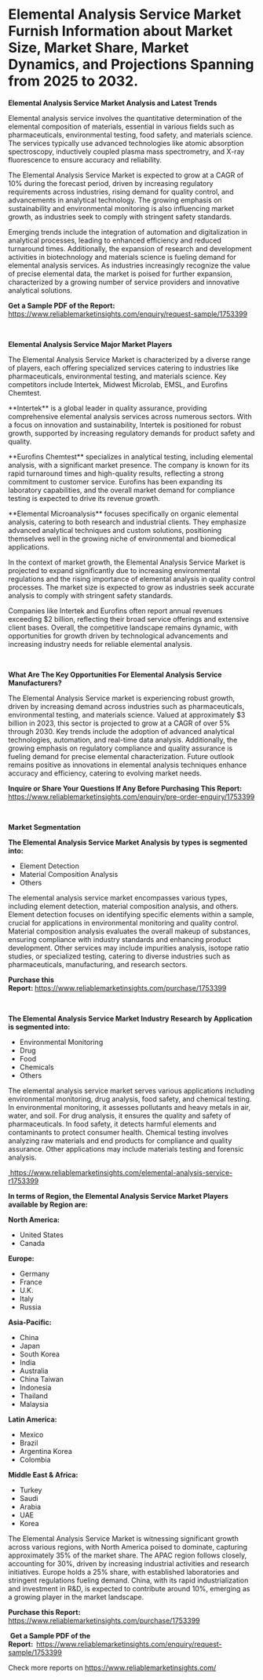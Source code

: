 <p><h1>Elemental Analysis Service Market Furnish Information about Market Size, Market Share, Market Dynamics, and Projections Spanning from 2025 to 2032.</h1></p><p><strong>Elemental Analysis Service Market Analysis and Latest Trends</strong></p>
<p><p>Elemental analysis service involves the quantitative determination of the elemental composition of materials, essential in various fields such as pharmaceuticals, environmental testing, food safety, and materials science. The services typically use advanced technologies like atomic absorption spectroscopy, inductively coupled plasma mass spectrometry, and X-ray fluorescence to ensure accuracy and reliability.</p><p>The Elemental Analysis Service Market is expected to grow at a CAGR of 10% during the forecast period, driven by increasing regulatory requirements across industries, rising demand for quality control, and advancements in analytical technology. The growing emphasis on sustainability and environmental monitoring is also influencing market growth, as industries seek to comply with stringent safety standards. </p><p>Emerging trends include the integration of automation and digitalization in analytical processes, leading to enhanced efficiency and reduced turnaround times. Additionally, the expansion of research and development activities in biotechnology and materials science is fueling demand for elemental analysis services. As industries increasingly recognize the value of precise elemental data, the market is poised for further expansion, characterized by a growing number of service providers and innovative analytical solutions.</p></p>
<p><strong>Get a Sample PDF of the Report:&nbsp;</strong> <a href="https://www.reliablemarketinsights.com/enquiry/request-sample/1753399?utm_campaign=2181&utm_medium=2&utm_source=Github&utm_content=ia&utm_term=09032025&utm_id=elemental-analysis-service">https://www.reliablemarketinsights.com/enquiry/request-sample/1753399</a></p>
<p>&nbsp;</p>
<p><strong>Elemental Analysis Service Major Market Players</strong></p>
<p><p>The Elemental Analysis Service Market is characterized by a diverse range of players, each offering specialized services catering to industries like pharmaceuticals, environmental testing, and materials science. Key competitors include Intertek, Midwest Microlab, EMSL, and Eurofins Chemtest.</p><p>**Intertek** is a global leader in quality assurance, providing comprehensive elemental analysis services across numerous sectors. With a focus on innovation and sustainability, Intertek is positioned for robust growth, supported by increasing regulatory demands for product safety and quality.</p><p>**Eurofins Chemtest** specializes in analytical testing, including elemental analysis, with a significant market presence. The company is known for its rapid turnaround times and high-quality results, reflecting a strong commitment to customer service. Eurofins has been expanding its laboratory capabilities, and the overall market demand for compliance testing is expected to drive its revenue growth.</p><p>**Elemental Microanalysis** focuses specifically on organic elemental analysis, catering to both research and industrial clients. They emphasize advanced analytical techniques and custom solutions, positioning themselves well in the growing niche of environmental and biomedical applications.</p><p>In the context of market growth, the Elemental Analysis Service Market is projected to expand significantly due to increasing environmental regulations and the rising importance of elemental analysis in quality control processes. The market size is expected to grow as industries seek accurate analysis to comply with stringent safety standards.</p><p>Companies like Intertek and Eurofins often report annual revenues exceeding $2 billion, reflecting their broad service offerings and extensive client bases. Overall, the competitive landscape remains dynamic, with opportunities for growth driven by technological advancements and increasing industry needs for reliable elemental analysis.</p></p>
<p>&nbsp;</p>
<p><strong>What Are The Key Opportunities For Elemental Analysis Service Manufacturers?</strong></p>
<p><p>The Elemental Analysis Service market is experiencing robust growth, driven by increasing demand across industries such as pharmaceuticals, environmental testing, and materials science. Valued at approximately $3 billion in 2023, this sector is projected to grow at a CAGR of over 5% through 2030. Key trends include the adoption of advanced analytical technologies, automation, and real-time data analysis. Additionally, the growing emphasis on regulatory compliance and quality assurance is fueling demand for precise elemental characterization. Future outlook remains positive as innovations in elemental analysis techniques enhance accuracy and efficiency, catering to evolving market needs.</p></p>
<p><strong>Inquire or Share Your Questions If Any Before Purchasing This Report:</strong> <a href="https://www.reliablemarketinsights.com/enquiry/pre-order-enquiry/1753399?utm_campaign=2181&utm_medium=2&utm_source=Github&utm_content=ia&utm_term=09032025&utm_id=elemental-analysis-service">https://www.reliablemarketinsights.com/enquiry/pre-order-enquiry/1753399</a></p>
<p>&nbsp;</p>
<p><strong>Market Segmentation</strong></p>
<p><strong>The Elemental Analysis Service Market Analysis by types is segmented into:</strong></p>
<p><ul><li>Element Detection</li><li>Material Composition Analysis</li><li>Others</li></ul></p>
<p><p>The elemental analysis service market encompasses various types, including element detection, material composition analysis, and others. Element detection focuses on identifying specific elements within a sample, crucial for applications in environmental monitoring and quality control. Material composition analysis evaluates the overall makeup of substances, ensuring compliance with industry standards and enhancing product development. Other services may include impurities analysis, isotope ratio studies, or specialized testing, catering to diverse industries such as pharmaceuticals, manufacturing, and research sectors.</p></p>
<p><strong>Purchase this Report:&nbsp;</strong><a href="https://www.reliablemarketinsights.com/purchase/1753399?utm_campaign=2181&utm_medium=2&utm_source=Github&utm_content=ia&utm_term=09032025&utm_id=elemental-analysis-service">https://www.reliablemarketinsights.com/purchase/1753399</a></p>
<p>&nbsp;</p>
<p><strong>The Elemental Analysis Service Market Industry Research by Application is segmented into:</strong></p>
<p><ul><li>Environmental Monitoring</li><li>Drug</li><li>Food</li><li>Chemicals</li><li>Others</li></ul></p>
<p><p>The elemental analysis service market serves various applications including environmental monitoring, drug analysis, food safety, and chemical testing. In environmental monitoring, it assesses pollutants and heavy metals in air, water, and soil. For drug analysis, it ensures the quality and safety of pharmaceuticals. In food safety, it detects harmful elements and contaminants to protect consumer health. Chemical testing involves analyzing raw materials and end products for compliance and quality assurance. Other applications may include materials testing and forensic analysis.</p></p>
<p><a href="https://www.reliablemarketinsights.com/elemental-analysis-service-r1753399?utm_campaign=2181&utm_medium=2&utm_source=Github&utm_content=ia&utm_term=09032025&utm_id=elemental-analysis-service">&nbsp;https://www.reliablemarketinsights.com/elemental-analysis-service-r1753399</a></p>
<p><strong>In terms of Region, the Elemental Analysis Service Market Players available by Region are:</strong></p>
<p>
    <p> <strong> North America: </strong>
        <ul>
            <li>United States</li>
            <li>Canada</li>
        </ul>
        </p> 
    <p> <strong> Europe: </strong>
        <ul>
            <li>Germany</li>
            <li>France</li>
            <li>U.K.</li>
            <li>Italy</li>
            <li>Russia</li>
        </ul>
        </p> 
    <p> <strong> Asia-Pacific: </strong>
        <ul>
            <li>China</li>
            <li>Japan</li>
            <li>South Korea</li>
            <li>India</li>
            <li>Australia</li>
            <li>China Taiwan</li>
            <li>Indonesia</li>
            <li>Thailand</li>
            <li>Malaysia</li>
        </ul>
        </p> 
    <p> <strong> Latin America: </strong>
        <ul>
            <li>Mexico</li>
            <li>Brazil</li>
            <li>Argentina Korea</li>
            <li>Colombia</li>
        </ul>
        </p> 
    <p> <strong> Middle East & Africa: </strong>
        <ul>
            <li>Turkey</li>
            <li>Saudi</li>
            <li>Arabia</li>
            <li>UAE</li>
            <li>Korea</li>
        </ul>
    </p>
    </p>
<p><p>The Elemental Analysis Service Market is witnessing significant growth across various regions, with North America poised to dominate, capturing approximately 35% of the market share. The APAC region follows closely, accounting for 30%, driven by increasing industrial activities and research initiatives. Europe holds a 25% share, with established laboratories and stringent regulations fueling demand. China, with its rapid industrialization and investment in R&D, is expected to contribute around 10%, emerging as a growing player in the market landscape.</p></p>
<p><strong>Purchase this Report: </strong><a href="https://www.reliablemarketinsights.com/purchase/1753399?utm_campaign=2181&utm_medium=2&utm_source=Github&utm_content=ia&utm_term=09032025&utm_id=elemental-analysis-service">https://www.reliablemarketinsights.com/purchase/1753399</a></p>
<p>&nbsp;<strong>Get a Sample PDF of the Report:&nbsp;&nbsp;</strong><a href="https://www.reliablemarketinsights.com/enquiry/request-sample/1753399?utm_campaign=2181&utm_medium=2&utm_source=Github&utm_content=ia&utm_term=09032025&utm_id=elemental-analysis-service">https://www.reliablemarketinsights.com/enquiry/request-sample/1753399</a></p>
<p><strong></strong></p>
<p>Check more reports on <a href="https://www.reliablemarketinsights.com/?utm_campaign=2181&utm_medium=2&utm_source=Github&utm_content=ia&utm_term=09032025&utm_id=elemental-analysis-service">https://www.reliablemarketinsights.com/</a></p>